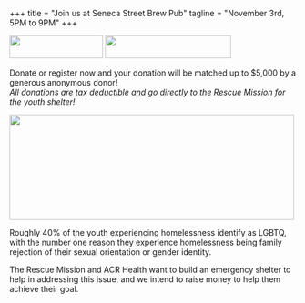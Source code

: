 +++
title = "Join us at Seneca Street Brew Pub"
tagline = "November 3rd, 5PM to 9PM"
+++

<a href="https://interland3.donorperfect.net/weblink/WebLink.aspx?name=rmsyr&id=218"><img src="images/button_donate-now.png" style="text-decoration: none;" width=164 height=40/></a>
<a href="https://interland3.donorperfect.net/weblink/weblink.aspx?name=rmsyr&id=227"><img src="images/button_reserve-your-spot.png" style="text-decoration: none;" width=221 height=40/></a>


Donate or register now and your donation will be matched up to $5,000 by a generous anonymous donor!
<BR><i>All donations are tax deductible and go directly to the Rescue Mission for the youth shelter!</i>

<img src="images/Youth Shelter medium.jpg" width=500 height=185/>

Roughly 40% of the youth experiencing homelessness identify as LGBTQ, with the number one reason they experience homelessness being family rejection of their sexual orientation or gender identity.

The Rescue Mission and ACR Health want to build an emergency shelter to help in addressing this issue, and we intend to raise money to help them achieve their goal.
